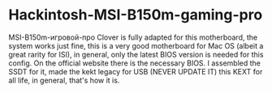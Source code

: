 # Hackintosh-MSI-B150m-gaming-pro
MSI-B150m-игровой-про
Clover is fully adapted for this motherboard, the system works just fine, this is a very good motherboard for Mac OS (albeit a great rarity for ISI), in general, only the latest BIOS version is needed for this config. On the official website there is the necessary BIOS. I assembled the SSDT for it, made the kekt legacy for USB (NEVER UPDATE IT) this KEXT for all life, in general, that's how it is.
